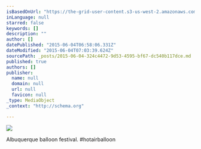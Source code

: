 ```yaml
---
isBasedOnUrl: "https://the-grid-user-content.s3-us-west-2.amazonaws.com/315db799-5fc0-4495-8bf3-4308a1d66dca.jpg"
inLanguage: null
starred: false
keywords: []
description: ""
author: []
datePublished: "2015-06-04T06:58:06.331Z"
dateModified: "2015-06-04T07:03:39.624Z"
sourcePath: _posts/2015-06-04-324c4472-9d53-4595-bf67-dc540b117dce.md
published: true
authors: []
publisher:
  name: null
  domain: null
  url: null
  favicon: null
_type: MediaObject
_context: "http://schema.org"

---
```

![](https://the-grid-user-content.s3-us-west-2.amazonaws.com/315db799-5fc0-4495-8bf3-4308a1d66dca.jpg)

Albuquerque balloon festival. \#hotairballoon
